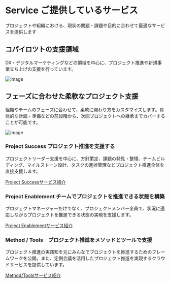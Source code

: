 # Service ご提供しているサービス

プロジェクトや組織における、現状の問題・課題や目的に合わせて最適なサービスを提供します

## コパイロツトの支援領域
DX・デジタルマーケティングなどの領域を中心に、プロジェクト推進や新規事業立ち上げの支援を行っています。

![image](https://github.com/copilot-jp/copilot-jp-prototype/assets/77031650/6edd8cac-1e0b-4db5-b582-192f7e0285bf)

## フェーズに合わせた柔軟なプロジェクト支援

組織やチームのフェーズに合わせて、柔軟に関わり方をカスタマイズします。具体的な計画・準備などの前段階から、次回プロジェクトへの継承までカバーすることが可能です。

![image](https://github.com/copilot-jp/copilot-jp-prototype/assets/77031650/d630df39-22c2-471e-9413-6df7e723ec22)

### Project Success プロジェクト推進を支援する

プロジェクトリーダー支援を中心に、方針策定、課題の発見・整理、チームビルディング、マイルストーン設計、タスクの進捗管理などプロジェクト推進全体を直接支援します。

[Project Successサービス紹介](./services/project-success.md)

### Project Enablement チームでプロジェクトを推進できる状態を構築

プロジェクトマネージャーだけでなく、プロジェクトメンバー全員で、状況に適応しながらプロジェクトを推進できる状態の実現を支援します。

[Project Enablementサービス紹介](./services/knowledge.md)

### Method / Tools　プロジェクト推進をメソッドとツールで支援
プロジェクト推進の実践知を元にみんなでプロジェクトを推進するためのフレームワークを公開。また、定例会議を活用したプロジェクト推進を実現するクラウドサービスを提供しています。

[Method/Toolsサービス紹介](./services/method.md)
